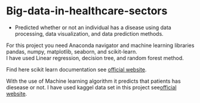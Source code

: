 # Big-data-in-healthcare-sectors
- Predicted whether or not an individual has a disease using data processing, data visualization, and data prediction methods.

For this project you need Anaconda navigator and machine learning libraries pandas, numpy, matplotlib, seaborn, and scikit-learn.   
I have used Linear regression, decision tree, and random forest method. 

Find here scikit learn documentation see [official website](https://scikit-learn.org/stable/).

With the use of Machine learning algorithm it predicts that patients has diesease or not. 
I have used kaggel data set in this project see[official website](https://www.kaggle.com/johndasilva/diabetes).
